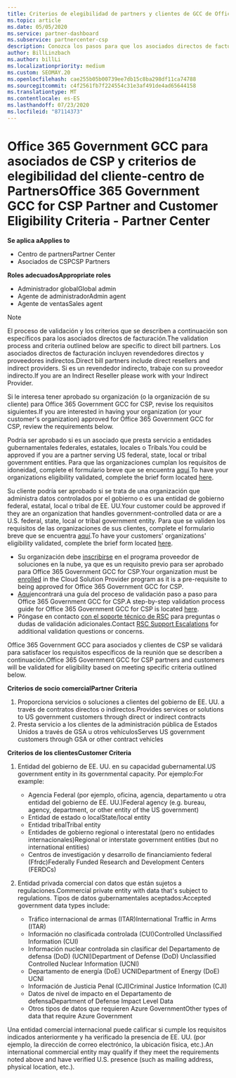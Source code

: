 ```yaml
---
title: Criterios de elegibilidad de partners y clientes de GCC de Office 365 Administración Pública
ms.topic: article
ms.date: 05/05/2020
ms.service: partner-dashboard
ms.subservice: partnercenter-csp
description: Conozca los pasos para que los asociados directos de facturación (revendedores directos, proveedores indirectos) validen a los asociados y clientes de Office 365 Government GCC for CSP.
author: BillLinzbach
ms.author: billLi
ms.localizationpriority: medium
ms.custom: SEOMAY.20
ms.openlocfilehash: cae255b05b00739ee7db15c8ba298df11ca74788
ms.sourcegitcommit: c4f2561fb7f224554c31e3af491de4ad65644158
ms.translationtype: MT
ms.contentlocale: es-ES
ms.lasthandoff: 07/23/2020
ms.locfileid: "87114373"
---
```

# <a name="office-365-government-gcc-for-csp-partner-and-customer-eligibility-criteria---partner-center"></a><span data-ttu-id="6c7d0-103">Office 365 Government GCC para asociados de CSP y criterios de elegibilidad del cliente-centro de Partners</span><span class="sxs-lookup"><span data-stu-id="6c7d0-103">Office 365 Government GCC for CSP Partner and Customer Eligibility Criteria - Partner Center</span></span>

<span data-ttu-id="6c7d0-104">**Se aplica a**</span><span class="sxs-lookup"><span data-stu-id="6c7d0-104">**Applies to**</span></span>

- <span data-ttu-id="6c7d0-105">Centro de partners</span><span class="sxs-lookup"><span data-stu-id="6c7d0-105">Partner Center</span></span>
- <span data-ttu-id="6c7d0-106">Asociados de CSP</span><span class="sxs-lookup"><span data-stu-id="6c7d0-106">CSP Partners</span></span>

<span data-ttu-id="6c7d0-107">**Roles adecuados**</span><span class="sxs-lookup"><span data-stu-id="6c7d0-107">**Appropriate roles**</span></span>

- <span data-ttu-id="6c7d0-108">Administrador global</span><span class="sxs-lookup"><span data-stu-id="6c7d0-108">Global admin</span></span>
- <span data-ttu-id="6c7d0-109">Agente de administrador</span><span class="sxs-lookup"><span data-stu-id="6c7d0-109">Admin agent</span></span>
- <span data-ttu-id="6c7d0-110">Agente de ventas</span><span class="sxs-lookup"><span data-stu-id="6c7d0-110">Sales agent</span></span>

>[!NOTE]
><span data-ttu-id="6c7d0-111">El proceso de validación y los criterios que se describen a continuación son específicos para los asociados directos de facturación.</span><span class="sxs-lookup"><span data-stu-id="6c7d0-111">The validation process and criteria outlined below are specific to direct bill partners.</span></span> <span data-ttu-id="6c7d0-112">Los asociados directos de facturación incluyen revendedores directos y proveedores indirectos.</span><span class="sxs-lookup"><span data-stu-id="6c7d0-112">Direct bill partners include direct resellers and indirect providers.</span></span>  <span data-ttu-id="6c7d0-113">Si es un revendedor indirecto, trabaje con su proveedor indirecto.</span><span class="sxs-lookup"><span data-stu-id="6c7d0-113">If you are an Indirect Reseller please work with your Indirect Provider.</span></span>

<span data-ttu-id="6c7d0-114">Si le interesa tener aprobado su organización (o la organización de su cliente) para Office 365 Government GCC for CSP, revise los requisitos siguientes.</span><span class="sxs-lookup"><span data-stu-id="6c7d0-114">If you are interested in having your organization (or your customer's organization) approved for Office 365 Government GCC for CSP, review the requirements below.</span></span>

<span data-ttu-id="6c7d0-115">Podría ser aprobado si es un asociado que presta servicio a entidades gubernamentales federales, estatales, locales o Tribals.</span><span class="sxs-lookup"><span data-stu-id="6c7d0-115">You could be approved if you are a partner serving US federal, state, local or tribal government entities.</span></span> <span data-ttu-id="6c7d0-116">Para que las organizaciones cumplan los requisitos de idoneidad, complete el formulario breve que se encuentra [aquí](https://products.office.com/government/eligibility-validation?ReqType=CSPPartner).</span><span class="sxs-lookup"><span data-stu-id="6c7d0-116">To have your organizations eligibility validated, complete the brief form located [here](https://products.office.com/government/eligibility-validation?ReqType=CSPPartner).</span></span>

<span data-ttu-id="6c7d0-117">Su cliente podría ser aprobado si se trata de una organización que administra datos controlados por el gobierno o es una entidad de gobierno federal, estatal, local o tribal de EE. UU.</span><span class="sxs-lookup"><span data-stu-id="6c7d0-117">Your customer could be approved if they are an organization that handles government-controlled data or are a U.S. federal, state, local or tribal government entity.</span></span> <span data-ttu-id="6c7d0-118">Para que se validen los requisitos de las organizaciones de sus clientes, complete el formulario breve que se encuentra [aquí](https://products.office.com/government/eligibility-validation?ReqType=CSPCustomer).</span><span class="sxs-lookup"><span data-stu-id="6c7d0-118">To have your customers' organizations' eligibility validated, complete the brief form located [here](https://products.office.com/government/eligibility-validation?ReqType=CSPCustomer).</span></span> 

-   <span data-ttu-id="6c7d0-119">Su organización debe [inscribirse](https://partnercenter.microsoft.com/partner/cloud-solution-provider) en el programa proveedor de soluciones en la nube, ya que es un requisito previo para ser aprobado para Office 365 Government GCC for CSP.</span><span class="sxs-lookup"><span data-stu-id="6c7d0-119">Your organization must be [enrolled](https://partnercenter.microsoft.com/partner/cloud-solution-provider) in the Cloud Solution Provider program as it is a pre-requisite to being approved for Office 365 Government GCC for CSP.</span></span>
-   <span data-ttu-id="6c7d0-120">[Aquí](https://go.microsoft.com/fwlink/?linkid=2007323)encontrará una guía del proceso de validación paso a paso para Office 365 Government GCC for CSP.</span><span class="sxs-lookup"><span data-stu-id="6c7d0-120">A step-by-step validation process guide for Office 365 Government GCC for CSP is located [here](https://go.microsoft.com/fwlink/?linkid=2007323).</span></span>
-   <span data-ttu-id="6c7d0-121">Póngase en contacto [con el soporte técnico de RSC](mailto:usgcce@microsoft.com) para preguntas o dudas de validación adicionales.</span><span class="sxs-lookup"><span data-stu-id="6c7d0-121">Contact [RSC Support Escalations](mailto:usgcce@microsoft.com) for additional validation questions or concerns.</span></span>

<span data-ttu-id="6c7d0-122">Office 365 Government GCC para asociados y clientes de CSP se validará para satisfacer los requisitos específicos de la reunión que se describen a continuación.</span><span class="sxs-lookup"><span data-stu-id="6c7d0-122">Office 365 Government GCC for CSP partners and customers will be validated for eligibility based on meeting specific criteria outlined below.</span></span>

<span data-ttu-id="6c7d0-123">**Criterios de socio comercial**</span><span class="sxs-lookup"><span data-stu-id="6c7d0-123">**Partner Criteria**</span></span>
1.  <span data-ttu-id="6c7d0-124">Proporciona servicios o soluciones a clientes del gobierno de EE. UU. a través de contratos directos o indirectos.</span><span class="sxs-lookup"><span data-stu-id="6c7d0-124">Provides services or solutions to US government customers through direct or indirect contracts</span></span>
2.  <span data-ttu-id="6c7d0-125">Presta servicio a los clientes de la administración pública de Estados Unidos a través de GSA u otros vehículos</span><span class="sxs-lookup"><span data-stu-id="6c7d0-125">Serves US government customers through GSA or other contract vehicles</span></span>

<span data-ttu-id="6c7d0-126">**Criterios de los clientes**</span><span class="sxs-lookup"><span data-stu-id="6c7d0-126">**Customer Criteria**</span></span>
1.  <span data-ttu-id="6c7d0-127">Entidad del gobierno de EE. UU. en su capacidad gubernamental.</span><span class="sxs-lookup"><span data-stu-id="6c7d0-127">US government entity in its governmental capacity.</span></span> <span data-ttu-id="6c7d0-128">Por ejemplo:</span><span class="sxs-lookup"><span data-stu-id="6c7d0-128">For example:</span></span>
 
    -  <span data-ttu-id="6c7d0-129">Agencia Federal (por ejemplo, oficina, agencia, departamento u otra entidad del gobierno de EE. UU.)</span><span class="sxs-lookup"><span data-stu-id="6c7d0-129">Federal agency (e.g. bureau, agency, department, or other entity of the US government)</span></span>
    -   <span data-ttu-id="6c7d0-130">Entidad de estado o local</span><span class="sxs-lookup"><span data-stu-id="6c7d0-130">State/local entity</span></span> 
    -   <span data-ttu-id="6c7d0-131">Entidad tribal</span><span class="sxs-lookup"><span data-stu-id="6c7d0-131">Tribal entity</span></span>
    -   <span data-ttu-id="6c7d0-132">Entidades de gobierno regional o interestatal (pero no entidades internacionales)</span><span class="sxs-lookup"><span data-stu-id="6c7d0-132">Regional or interstate government entities (but no international entities)</span></span>
    -   <span data-ttu-id="6c7d0-133">Centros de investigación y desarrollo de financiamiento federal (Ffrdc)</span><span class="sxs-lookup"><span data-stu-id="6c7d0-133">Federally Funded Research and Development Centers (FERDCs)</span></span>

2.  <span data-ttu-id="6c7d0-134">Entidad privada comercial con datos que están sujetos a regulaciones.</span><span class="sxs-lookup"><span data-stu-id="6c7d0-134">Commercial private entity with data that's subject to regulations.</span></span> <span data-ttu-id="6c7d0-135">Tipos de datos gubernamentales aceptados:</span><span class="sxs-lookup"><span data-stu-id="6c7d0-135">Accepted government data types include:</span></span> 
    -   <span data-ttu-id="6c7d0-136">Tráfico internacional de armas (ITAR)</span><span class="sxs-lookup"><span data-stu-id="6c7d0-136">International Traffic in Arms (ITAR)</span></span>
    -   <span data-ttu-id="6c7d0-137">Información no clasificada controlada (CUI)</span><span class="sxs-lookup"><span data-stu-id="6c7d0-137">Controlled Unclassified Information (CUI)</span></span>
    -   <span data-ttu-id="6c7d0-138">Información nuclear controlada sin clasificar del Departamento de defensa (DoD) (UCNI)</span><span class="sxs-lookup"><span data-stu-id="6c7d0-138">Department of Defense (DoD) Unclassified Controlled Nuclear Information (UCNI)</span></span>
    -   <span data-ttu-id="6c7d0-139">Departamento de energía (DoE) UCNI</span><span class="sxs-lookup"><span data-stu-id="6c7d0-139">Department of Energy (DoE) UCNI</span></span>
    -   <span data-ttu-id="6c7d0-140">Información de Justicia Penal (CJI)</span><span class="sxs-lookup"><span data-stu-id="6c7d0-140">Criminal Justice Information (CJI)</span></span>
    -   <span data-ttu-id="6c7d0-141">Datos de nivel de impacto en el Departamento de defensa</span><span class="sxs-lookup"><span data-stu-id="6c7d0-141">Department of Defense Impact Level Data</span></span>
    -   <span data-ttu-id="6c7d0-142">Otros tipos de datos que requieren Azure Government</span><span class="sxs-lookup"><span data-stu-id="6c7d0-142">Other types of data that require Azure Government</span></span>

<span data-ttu-id="6c7d0-143">Una entidad comercial internacional puede calificar si cumple los requisitos indicados anteriormente y ha verificado la presencia de EE. UU. (por ejemplo, la dirección de correo electrónico, la ubicación física, etc.).</span><span class="sxs-lookup"><span data-stu-id="6c7d0-143">An international commercial entity may qualify if they meet the requirements noted above and have verified U.S. presence (such as mailing address, physical location, etc.).</span></span>

